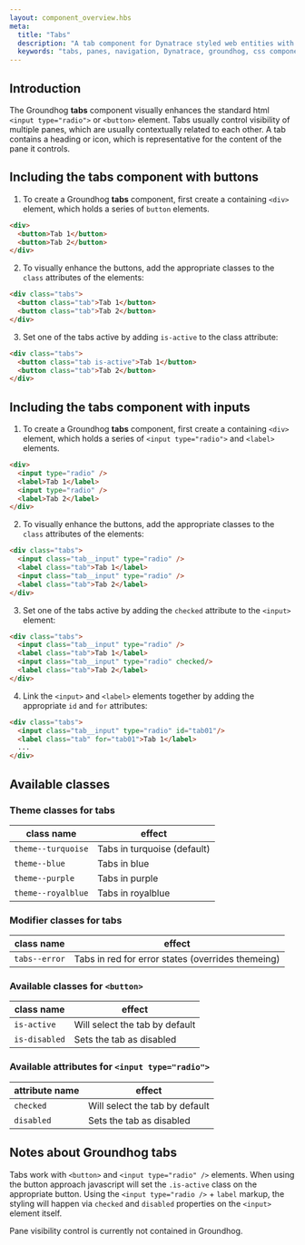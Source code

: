 ```yaml
---
layout: component_overview.hbs
meta:
  title: "Tabs"
  description: "A tab component for Dynatrace styled web entities with css and markup examples."
  keywords: "tabs, panes, navigation, Dynatrace, groundhog, css component"
---
```



## Introduction

The Groundhog **tabs** component visually enhances the standard html `<input type="radio">` or `<button>` element. Tabs usually control visibility of multiple panes, which are usually contextually related to each other. A tab contains a heading or icon, which is representative for the content of the pane it controls.

## Including the tabs component with buttons
1. To create a Groundhog **tabs** component, first create a containing `<div>` element, which holds a series of `button` elements.
```html
<div>
  <button>Tab 1</button>
  <button>Tab 2</button>
</div>
```
2. To visually enhance the buttons, add the appropriate classes to the `class` attributes of the elements:
```html
<div class="tabs">
  <button class="tab">Tab 1</button>
  <button class="tab">Tab 2</button>
</div>
```
3. Set one of the tabs active by adding `is-active` to the class attribute:
```html
<div class="tabs">
  <button class="tab is-active">Tab 1</button>
  <button class="tab">Tab 2</button>
</div>
```

## Including the tabs component with inputs
1. To create a Groundhog **tabs** component, first create a containing `<div>` element, which holds a series of `<input type="radio">` and `<label>` elements.
```html
<div>
  <input type="radio" />
  <label>Tab 1</label>
  <input type="radio" />
  <label>Tab 2</label>
</div>
```
2. To visually enhance the buttons, add the appropriate classes to the `class` attributes of the elements:
```html
<div class="tabs">
  <input class="tab__input" type="radio" />
  <label class="tab">Tab 1</label>
  <input class="tab__input" type="radio" />
  <label class="tab">Tab 2</label>
</div>
```
3. Set one of the tabs active by adding the `checked` attribute to the `<input>` element:
```html
<div class="tabs">
  <input class="tab__input" type="radio" />
  <label class="tab">Tab 1</label>
  <input class="tab__input" type="radio" checked/>
  <label class="tab">Tab 2</label>
</div>
```
4. Link the `<input>` and `<label>` elements together by adding the appropriate `id` and `for` attributes:
```html
<div class="tabs">
  <input class="tab__input" type="radio" id="tab01"/>
  <label class="tab" for="tab01">Tab 1</label>
  ...
</div>
```


## Available classes

### Theme classes for tabs

| class name | effect  |
|------------|--------|
| `theme--turquoise` | Tabs in turquoise (default) |
| `theme--blue` | Tabs in blue |
| `theme--purple` | Tabs in purple |
| `theme--royalblue` | Tabs in royalblue |


### Modifier classes for tabs

| class name | effect  |
|------------|--------|
| `tabs--error` | Tabs in red for error states (overrides themeing) |


### Available classes for `<button>`
| class name | effect  |
|------------|--------|
| `is-active` | Will select the tab by default |
| `is-disabled` | Sets the tab as disabled |

### Available attributes for `<input type="radio">`
| attribute name | effect  |
|------------|--------|
| `checked` | Will select the tab by default |
| `disabled` | Sets the tab as disabled |

## Notes about Groundhog tabs

Tabs work with `<button>` and `<input type="radio" />` elements. When using the button approach javascript will set the `.is-active` class on the appropriate button. Using the `<input type="radio />` + `label` markup, the styling will happen via `checked` and `disabled` properties on the `<input>` element itself.

Pane visibility control is currently not contained in Groundhog.
